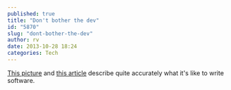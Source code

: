 ```yaml
---
published: true
title: "Don't bother the dev"
id: "5870"
slug: "dont-bother-the-dev"
author: rv
date: 2013-10-28 18:24
categories: Tech
---
```

<a href="http://heeris.id.au/2013/this-is-why-you-shouldnt-interrupt-a-programmer" target="_blank">This picture</a> and <a href="http://alexthunder.livejournal.com/309815.html" target="_blank">this article</a> describe quite accurately what it's like to write software.

&nbsp;